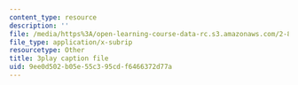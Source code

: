 ```yaml
---
content_type: resource
description: ''
file: /media/https%3A/open-learning-course-data-rc.s3.amazonaws.com/2-830j-control-of-manufacturing-processes-sma-6303-spring-2008/9ee0d502b05e55c395cdf6466372d77a_W20WvURZAIE.vtt
file_type: application/x-subrip
resourcetype: Other
title: 3play caption file
uid: 9ee0d502-b05e-55c3-95cd-f6466372d77a
---
```

